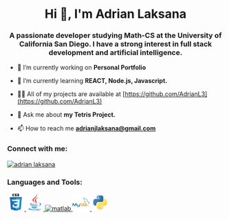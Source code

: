 <h1 align="center">Hi 👋, I'm Adrian Laksana</h1>
<h3 align="center">A passionate developer studying Math-CS at the University of California San Diego. I have a strong interest in full stack development and artificial intelligence.</h3>

- 🔭 I’m currently working on **Personal Portfolio**

- 🌱 I’m currently learning **REACT, Node.js, Javascript.**

- 👨‍💻 All of my projects are available at [https://github.com/AdrianL3](https://github.com/AdrianL3)

- 💬 Ask me about **my Tetris Project.**

- 📫 How to reach me **adrianjlaksana@gmail.com**

<h3 align="left">Connect with me:</h3>
<p align="left">
<a href="https://linkedin.com/in/adrian laksana" target="blank"><img align="center" src="https://raw.githubusercontent.com/rahuldkjain/github-profile-readme-generator/master/src/images/icons/Social/linked-in-alt.svg" alt="adrian laksana" height="30" width="40" /></a>
</p>

<h3 align="left">Languages and Tools:</h3>
<p align="left"> <a href="https://www.w3schools.com/css/" target="_blank" rel="noreferrer"> <img src="https://raw.githubusercontent.com/devicons/devicon/master/icons/css3/css3-original-wordmark.svg" alt="css3" width="40" height="40"/> </a> <a href="https://www.java.com" target="_blank" rel="noreferrer"> <img src="https://raw.githubusercontent.com/devicons/devicon/master/icons/java/java-original.svg" alt="java" width="40" height="40"/> </a> <a href="https://www.mathworks.com/" target="_blank" rel="noreferrer"> <img src="https://upload.wikimedia.org/wikipedia/commons/2/21/Matlab_Logo.png" alt="matlab" width="40" height="40"/> </a> <a href="https://www.mysql.com/" target="_blank" rel="noreferrer"> <img src="https://raw.githubusercontent.com/devicons/devicon/master/icons/mysql/mysql-original-wordmark.svg" alt="mysql" width="40" height="40"/> </a> <a href="https://www.python.org" target="_blank" rel="noreferrer"> <img src="https://raw.githubusercontent.com/devicons/devicon/master/icons/python/python-original.svg" alt="python" width="40" height="40"/> </a> </p>
